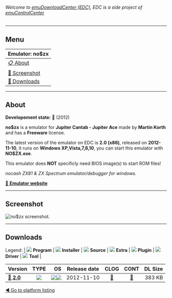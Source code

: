 ###### Welcome to [emuDownloadCenter (EDC)](https://github.com/PhoenixInteractiveNL/emuDownloadCenter/wiki/), EDC is a side project of [emuControlCenter](https://github.com/PhoenixInteractiveNL/emuControlCenter/wiki/)
***
## Menu
| **Emulator: no$zx** |
|:---------|
| [:clipboard: About](#about) |
| [:sunrise: Screenshot](#screenshot) |
| [:floppy_disk: Downloads](#downloads) |
***
## About
**Developement state:** :red_circle: (2012)

**no$zx** is a emulator for **Jupiter Cantab - Jupiter Ace** made by **Martin Korth** and has a **Freeware** license.

The latest version of the emulator on EDC is **2.0 (x86)**, released on **2012-11-10**, it runs on **Windows XP,Vista,7,8,10**, you can start this emulator with **NO$ZX.exe**.

This emulator does **NOT** specificly need BIOS image(s) to start ROM files!

_nocash ZX81 & ZX Spectrum emulator/debugger for windows._

[:link: **Emulator website**](http://problemkaputt.de/index.htm)
***
## Screenshot
![](https://raw.githubusercontent.com/PhoenixInteractiveNL/emuDownloadCenter/master/hooks/nozx/emulator_screen_01.jpg "no$zx screenshot.")
***
## Downloads
Legend: | 
![](https://raw.githubusercontent.com/wiki/PhoenixInteractiveNL/emuDownloadCenter/images_misc/icon_program_24.png) **Program** | 
![](https://raw.githubusercontent.com/wiki/PhoenixInteractiveNL/emuDownloadCenter/images_misc/icon_installer_24.png) **Installer** | 
![](https://raw.githubusercontent.com/wiki/PhoenixInteractiveNL/emuDownloadCenter/images_misc/icon_source_code_24.png) **Source** | 
![](https://raw.githubusercontent.com/wiki/PhoenixInteractiveNL/emuDownloadCenter/images_misc/icon_extra_24.png) **Extra** | 
![](https://raw.githubusercontent.com/wiki/PhoenixInteractiveNL/emuDownloadCenter/images_misc/icon_plugin_24.png) **Plugin** | 
![](https://raw.githubusercontent.com/wiki/PhoenixInteractiveNL/emuDownloadCenter/images_misc/icon_driver_24.png) **Driver** | 
![](https://raw.githubusercontent.com/wiki/PhoenixInteractiveNL/emuDownloadCenter/images_misc/icon_tool_24.png) **Tool** | 
 
| Version | TYPE | OS | Release date | CLOG | CONT | DL Size |
|:--------|:----:|---:|:------------:|:----:|:----:|--------:|
| [:floppy_disk: **2.0**](https://github.com/PhoenixInteractiveNL/edc-repo0001/raw/master/nozx/2.0.7z) | ![](https://raw.githubusercontent.com/wiki/PhoenixInteractiveNL/emuDownloadCenter/images_misc/icon_program_24.png) | ![](https://raw.githubusercontent.com/wiki/PhoenixInteractiveNL/emuDownloadCenter/images_misc/logo_windows_24.png)![](https://raw.githubusercontent.com/wiki/PhoenixInteractiveNL/emuDownloadCenter/images_misc/icon_32-bit_24.png) | 2012-11-10 | [:page_facing_up:](https://github.com/PhoenixInteractiveNL/edc-repo0001/blob/master/nozx/2.0_changelog.txt) | [:mag_right:](https://github.com/PhoenixInteractiveNL/edc-repo0001/blob/master/nozx/2.0_contents.txt) | 383 KB |

[:arrow_backward: Go to platform listing](https://github.com/PhoenixInteractiveNL/emuDownloadCenter/wiki/EDC-Platform-List)
